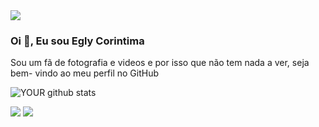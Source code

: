 <img src="https://github.com/pr2tik1/pr2tik1/blob/master/IMAGE-NAME">

### Oi 👋, Eu sou Egly Corintima

Sou um fã de fotografia e videos e por isso que não tem nada a ver, seja bem- vindo ao meu perfil no GitHub

![YOUR github stats](https://github-readme-stats.vercel.app/api?username=eglysc)

[<img src="https://img.shields.io/badge/linkedin-%230077B5.svg?&style=for-the-badge&logo=linkedin&logoColor=white" />](https://www.linkedin.com/in/eglysantana/) [<img src = "https://img.shields.io/badge/instagram-%23E4405F.svg?&style=for-the-badge&logo=instagram&logoColor=white">](https://www.instagram.com/eglysantana/)





<!---
eglysc/eglysc is a ✨ special ✨ repository because its `README.md` (this file) appears on your GitHub profile.
You can click the Preview link to take a look at your changes.
--->
